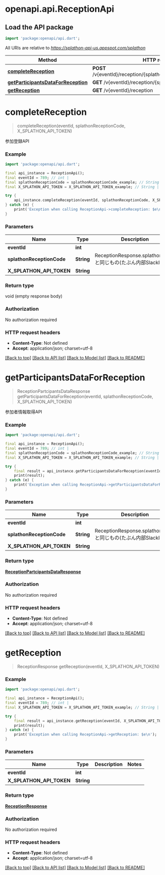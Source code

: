 # openapi.api.ReceptionApi

## Load the API package
```dart
import 'package:openapi/api.dart';
```

All URIs are relative to *https://splathon-api-us.appspot.com/splathon*

Method | HTTP request | Description
------------- | ------------- | -------------
[**completeReception**](ReceptionApi.md#completereception) | **POST** /v{eventId}/reception/{splathonReceptionCode}/complete | 
[**getParticipantsDataForReception**](ReceptionApi.md#getparticipantsdataforreception) | **GET** /v{eventId}/reception/{splathonReceptionCode} | 
[**getReception**](ReceptionApi.md#getreception) | **GET** /v{eventId}/reception | 


# **completeReception**
> completeReception(eventId, splathonReceptionCode, X_SPLATHON_API_TOKEN)



参加登録API

### Example
```dart
import 'package:openapi/api.dart';

final api_instance = ReceptionApi();
final eventId = 789; // int | 
final splathonReceptionCode = splathonReceptionCode_example; // String | ReceptionResponse.splathon.code と同じもの(たぶん内部SlackID).
final X_SPLATHON_API_TOKEN = X_SPLATHON_API_TOKEN_example; // String | 

try {
    api_instance.completeReception(eventId, splathonReceptionCode, X_SPLATHON_API_TOKEN);
} catch (e) {
    print('Exception when calling ReceptionApi->completeReception: $e\n');
}
```

### Parameters

Name | Type | Description  | Notes
------------- | ------------- | ------------- | -------------
 **eventId** | **int**|  | 
 **splathonReceptionCode** | **String**| ReceptionResponse.splathon.code と同じもの(たぶん内部SlackID). | 
 **X_SPLATHON_API_TOKEN** | **String**|  | 

### Return type

void (empty response body)

### Authorization

No authorization required

### HTTP request headers

 - **Content-Type**: Not defined
 - **Accept**: application/json; charset=utf-8

[[Back to top]](#) [[Back to API list]](../README.md#documentation-for-api-endpoints) [[Back to Model list]](../README.md#documentation-for-models) [[Back to README]](../README.md)

# **getParticipantsDataForReception**
> ReceptionPartcipantsDataResponse getParticipantsDataForReception(eventId, splathonReceptionCode, X_SPLATHON_API_TOKEN)



参加者情報取得API

### Example
```dart
import 'package:openapi/api.dart';

final api_instance = ReceptionApi();
final eventId = 789; // int | 
final splathonReceptionCode = splathonReceptionCode_example; // String | ReceptionResponse.splathon.code と同じもの(たぶん内部SlackID).
final X_SPLATHON_API_TOKEN = X_SPLATHON_API_TOKEN_example; // String | 

try {
    final result = api_instance.getParticipantsDataForReception(eventId, splathonReceptionCode, X_SPLATHON_API_TOKEN);
    print(result);
} catch (e) {
    print('Exception when calling ReceptionApi->getParticipantsDataForReception: $e\n');
}
```

### Parameters

Name | Type | Description  | Notes
------------- | ------------- | ------------- | -------------
 **eventId** | **int**|  | 
 **splathonReceptionCode** | **String**| ReceptionResponse.splathon.code と同じもの(たぶん内部SlackID). | 
 **X_SPLATHON_API_TOKEN** | **String**|  | 

### Return type

[**ReceptionPartcipantsDataResponse**](ReceptionPartcipantsDataResponse.md)

### Authorization

No authorization required

### HTTP request headers

 - **Content-Type**: Not defined
 - **Accept**: application/json; charset=utf-8

[[Back to top]](#) [[Back to API list]](../README.md#documentation-for-api-endpoints) [[Back to Model list]](../README.md#documentation-for-models) [[Back to README]](../README.md)

# **getReception**
> ReceptionResponse getReception(eventId, X_SPLATHON_API_TOKEN)



### Example
```dart
import 'package:openapi/api.dart';

final api_instance = ReceptionApi();
final eventId = 789; // int | 
final X_SPLATHON_API_TOKEN = X_SPLATHON_API_TOKEN_example; // String | 

try {
    final result = api_instance.getReception(eventId, X_SPLATHON_API_TOKEN);
    print(result);
} catch (e) {
    print('Exception when calling ReceptionApi->getReception: $e\n');
}
```

### Parameters

Name | Type | Description  | Notes
------------- | ------------- | ------------- | -------------
 **eventId** | **int**|  | 
 **X_SPLATHON_API_TOKEN** | **String**|  | 

### Return type

[**ReceptionResponse**](ReceptionResponse.md)

### Authorization

No authorization required

### HTTP request headers

 - **Content-Type**: Not defined
 - **Accept**: application/json; charset=utf-8

[[Back to top]](#) [[Back to API list]](../README.md#documentation-for-api-endpoints) [[Back to Model list]](../README.md#documentation-for-models) [[Back to README]](../README.md)

